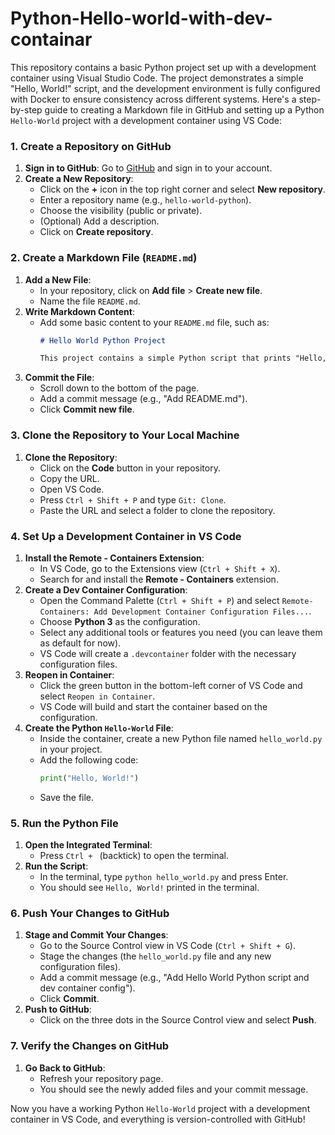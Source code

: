 # Python-Hello-world-with-dev-containar
This repository contains a basic Python project set up with a development container using Visual Studio Code. The project demonstrates a simple "Hello, World!" script, and the development environment is fully configured with Docker to ensure consistency across different systems.
Here's a step-by-step guide to creating a Markdown file in GitHub and setting up a Python `Hello-World` project with a development container using VS Code:

### 1. **Create a Repository on GitHub**

1. **Sign in to GitHub**: Go to [GitHub](https://github.com) and sign in to your account.
2. **Create a New Repository**:
   - Click on the **+** icon in the top right corner and select **New repository**.
   - Enter a repository name (e.g., `hello-world-python`).
   - Choose the visibility (public or private).
   - (Optional) Add a description.
   - Click on **Create repository**.

### 2. **Create a Markdown File (`README.md`)**

1. **Add a New File**:
   - In your repository, click on **Add file** > **Create new file**.
   - Name the file `README.md`.
2. **Write Markdown Content**:
   - Add some basic content to your `README.md` file, such as:
     ```markdown
     # Hello World Python Project

     This project contains a simple Python script that prints "Hello, World!".
     ```
3. **Commit the File**:
   - Scroll down to the bottom of the page.
   - Add a commit message (e.g., "Add README.md").
   - Click **Commit new file**.

### 3. **Clone the Repository to Your Local Machine**

1. **Clone the Repository**:
   - Click on the **Code** button in your repository.
   - Copy the URL.
   - Open VS Code.
   - Press `Ctrl + Shift + P` and type `Git: Clone`.
   - Paste the URL and select a folder to clone the repository.

### 4. **Set Up a Development Container in VS Code**

1. **Install the Remote - Containers Extension**:
   - In VS Code, go to the Extensions view (`Ctrl + Shift + X`).
   - Search for and install the **Remote - Containers** extension.
2. **Create a Dev Container Configuration**:
   - Open the Command Palette (`Ctrl + Shift + P`) and select `Remote-Containers: Add Development Container Configuration Files...`.
   - Choose **Python 3** as the configuration.
   - Select any additional tools or features you need (you can leave them as default for now).
   - VS Code will create a `.devcontainer` folder with the necessary configuration files.
3. **Reopen in Container**:
   - Click the green button in the bottom-left corner of VS Code and select `Reopen in Container`.
   - VS Code will build and start the container based on the configuration.
4. **Create the Python `Hello-World` File**:
   - Inside the container, create a new Python file named `hello_world.py` in your project.
   - Add the following code:
     ```python
     print("Hello, World!")
     ```
   - Save the file.

### 5. **Run the Python File**

1. **Open the Integrated Terminal**:
   - Press `Ctrl + ` (backtick) to open the terminal.
2. **Run the Script**:
   - In the terminal, type `python hello_world.py` and press Enter.
   - You should see `Hello, World!` printed in the terminal.

### 6. **Push Your Changes to GitHub**

1. **Stage and Commit Your Changes**:
   - Go to the Source Control view in VS Code (`Ctrl + Shift + G`).
   - Stage the changes (the `hello_world.py` file and any new configuration files).
   - Add a commit message (e.g., "Add Hello World Python script and dev container config").
   - Click **Commit**.
2. **Push to GitHub**:
   - Click on the three dots in the Source Control view and select **Push**.

### 7. **Verify the Changes on GitHub**

1. **Go Back to GitHub**:
   - Refresh your repository page.
   - You should see the newly added files and your commit message.

Now you have a working Python `Hello-World` project with a development container in VS Code, and everything is version-controlled with GitHub!